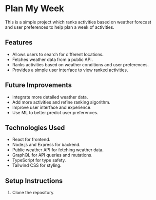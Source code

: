 # Plan My Week

This is a simple project which ranks activities based on weather forecast and user preferences to help plan a week of activities.

## Features

- Allows users to search for different locations.
- Fetches weather data from a public API.
- Ranks activities based on weather conditions and user preferences.
- Provides a simple user interface to view ranked activities.

## Future Improvements

- Integrate more detailed weather data.
- Add more activities and refine ranking algorithm.
- Improve user interface and experience.
- Use ML to better predict user preferences.

## Technologies Used

- React for frontend.
- Node.js and Express for backend.
- Public weather API for fetching weather data.
- GraphQL for API queries and mutations.
- TypeScript for type safety.
- Tailwind CSS for styling.

## Setup Instructions

1. Clone the repository.
